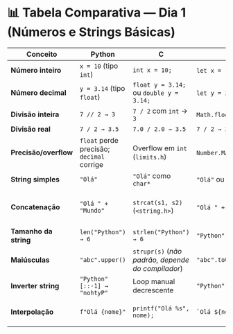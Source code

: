 # 📊 Tabela Comparativa — Dia 1 (Números e Strings Básicas)

| Conceito              | Python                                    | C                                                | JavaScript                                       | TypeScript                                  |
|-----------------------|-------------------------------------------|--------------------------------------------------|--------------------------------------------------|---------------------------------------------|
| **Número inteiro**    | `x = 10` (tipo `int`)                    | `int x = 10;`                                   | `let x = 10;` (`Number`)                        | `let x: number = 10;`                       |
| **Número decimal**    | `y = 3.14` (tipo `float`)                | `float y = 3.14;` ou `double y = 3.14;`         | `let y = 3.14;` (`Number`)                      | `let y: number = 3.14;`                     |
| **Divisão inteira**   | `7 // 2 → 3`                             | `7 / 2` com `int` → `3`                         | `Math.floor(7/2)` → `3`                         | `Math.floor(7/2)` → `3`                     |
| **Divisão real**      | `7 / 2 → 3.5`                            | `7.0 / 2.0 → 3.5`                               | `7 / 2 → 3.5`                                   | `7 / 2 → 3.5`                               |
| **Precisão/overflow** | `float` perde precisão; `decimal` corrige | Overflow em `int` (`limits.h`)                  | `Number.MAX_SAFE_INTEGER` limita precisão       | `bigint` para inteiros grandes              |
| **String simples**    | `"Olá"`                                  | `"Olá"` como `char*`                            | `"Olá"` ou `'Olá'`                              | `let s: string = "Olá";`                    |
| **Concatenação**      | `"Olá " + "Mundo"`                       | `strcat(s1, s2)` (`<string.h>`)                 | `"Olá " + "Mundo"` ou `` `Olá ${mundo}` ``      | Igual ao JS, mas com tipagem (`string`)     |
| **Tamanho da string** | `len("Python") → 6`                      | `strlen("Python") → 6`                          | `"Python".length → 6`                           | Igual ao JS                                |
| **Maiúsculas**        | `"abc".upper()`                          | `strupr(s)` (*não padrão, depende do compilador*) | `"abc".toUpperCase()`                          | Igual ao JS                                |
| **Inverter string**   | `"Python"[::-1] → "nohtyP"`              | Loop manual decrescente                         | `"Python".split('').reverse().join('')`        | Igual ao JS                                |
| **Interpolação**      | `f"Olá {nome}"`                          | `printf("Olá %s", nome);`                       | `` `Olá ${nome}` ``                             | Igual ao JS, com tipagem (`string`)         |
